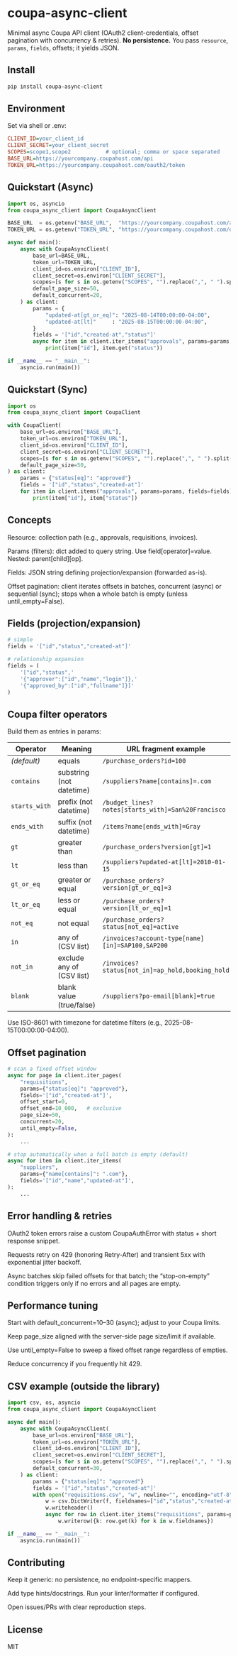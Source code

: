 # coupa-async-client

Minimal async Coupa API client (OAuth2 client-credentials, offset pagination with concurrency & retries).
**No persistence.** You pass `resource`, `params`, `fields`, offsets; it yields JSON.

## Install
```bash
pip install coupa-async-client
```
## Environment

Set via shell or .env:

```ini
CLIENT_ID=your_client_id
CLIENT_SECRET=your_client_secret
SCOPES=scope1,scope2           # optional; comma or space separated
BASE_URL=https://yourcompany.coupahost.com/api
TOKEN_URL=https://yourcompany.coupahost.com/oauth2/token
```
## Quickstart (Async)

```python
import os, asyncio
from coupa_async_client import CoupaAsyncClient

BASE_URL  = os.getenv("BASE_URL",  "https://yourcompany.coupahost.com/api")
TOKEN_URL = os.getenv("TOKEN_URL", "https://yourcompany.coupahost.com/oauth2/token")

async def main():
    async with CoupaAsyncClient(
        base_url=BASE_URL,
        token_url=TOKEN_URL,
        client_id=os.environ["CLIENT_ID"],
        client_secret=os.environ["CLIENT_SECRET"],
        scopes=[s for s in os.getenv("SCOPES", "").replace(",", " ").split() if s],
        default_page_size=50,
        default_concurrent=20,
    ) as client:
        params = {
            "updated-at[gt_or_eq]": "2025-08-14T00:00:00-04:00",
            "updated-at[lt]"     : "2025-08-15T00:00:00-04:00",
        }
        fields = '["id","created-at","status"]'
        async for item in client.iter_items("approvals", params=params, fields=fields):
            print(item["id"], item.get("status"))

if __name__ == "__main__":
    asyncio.run(main())
```

## Quickstart (Sync)
```python
import os
from coupa_async_client import CoupaClient

with CoupaClient(
    base_url=os.environ["BASE_URL"],
    token_url=os.environ["TOKEN_URL"],
    client_id=os.environ["CLIENT_ID"],
    client_secret=os.environ["CLIENT_SECRET"],
    scopes=[s for s in os.getenv("SCOPES", "").replace(",", " ").split() if s],
    default_page_size=50,
) as client:
    params = {"status[eq]": "approved"}
    fields = '["id","status","created-at"]'
    for item in client.items("approvals", params=params, fields=fields):
        print(item["id"], item["status"])
```

## Concepts

Resource: collection path (e.g., approvals, requisitions, invoices).

Params (filters): dict added to query string. Use field[operator]=value. Nested: parent[child][op].

Fields: JSON string defining projection/expansion (forwarded as-is).

Offset pagination: client iterates offsets in batches, concurrent (async) or sequential (sync); stops when a whole batch is empty (unless until_empty=False).

## Fields (projection/expansion)

```python
# simple
fields = '["id","status","created-at"]'

# relationship expansion
fields = (
    '["id","status",'
    '{"approver":["id","name","login"]},'
    '{"approved_by":["id","fullname"]}]'
)
```

## Coupa filter operators

Build them as entries in params:

| Operator      | Meaning                   | URL fragment example                               | `params` example                              |
| ------------- | ------------------------- | -------------------------------------------------- | --------------------------------------------- |
| *(default)*   | equals                    | `/purchase_orders?id=100`                          | `{"id": "100"}`                               |
| `contains`    | substring (not datetime)  | `/suppliers?name[contains]=.com`                   | `{"name[contains]": ".com"}`                  |
| `starts_with` | prefix (not datetime)     | `/budget_lines?notes[starts_with]=San%20Francisco` | `{"notes[starts_with]": "San Francisco"}`     |
| `ends_with`   | suffix (not datetime)     | `/items?name[ends_with]=Gray`                      | `{"name[ends_with]": "Gray"}`                 |
| `gt`          | greater than              | `/purchase_orders?version[gt]=1`                   | `{"version[gt]": "1"}`                        |
| `lt`          | less than                 | `/suppliers?updated-at[lt]=2010-01-15`             | `{"updated-at[lt]": "2010-01-15"}`            |
| `gt_or_eq`    | greater or equal          | `/purchase_orders?version[gt_or_eq]=3`             | `{"version[gt_or_eq]": "3"}`                  |
| `lt_or_eq`    | less or equal             | `/purchase_orders?version[lt_or_eq]=1`             | `{"version[lt_or_eq]": "1"}`                  |
| `not_eq`      | not equal                 | `/purchase_orders?status[not_eq]=active`           | `{"status[not_eq]": "active"}`                |
| `in`          | any of (CSV list)         | `/invoices?account-type[name][in]=SAP100,SAP200`   | `{"account-type[name][in]": "SAP100,SAP200"}` |
| `not_in`      | exclude any of (CSV list) | `/invoices?status[not_in]=ap_hold,booking_hold`    | `{"status[not_in]": "ap_hold,booking_hold"}`  |
| `blank`       | blank value (true/false)  | `/suppliers?po-email[blank]=true`                  | `{"po-email[blank]": "true"}`                 |

Use ISO-8601 with timezone for datetime filters (e.g., 2025-08-15T00:00:00-04:00).

## Offset pagination

```python
# scan a fixed offset window
async for page in client.iter_pages(
    "requisitions",
    params={"status[eq]": "approved"},
    fields='["id","created-at"]',
    offset_start=0,
    offset_end=10_000,   # exclusive
    page_size=50,
    concurrent=20,
    until_empty=False,
):
    ...

# stop automatically when a full batch is empty (default)
async for item in client.iter_items(
    "suppliers",
    params={"name[contains]": ".com"},
    fields='["id","name","updated-at"]',
):
    ...
```

## Error handling & retries

OAuth2 token errors raise a custom CoupaAuthError with status + short response snippet.

Requests retry on 429 (honoring Retry-After) and transient 5xx with exponential jitter backoff.

Async batches skip failed offsets for that batch; the “stop-on-empty” condition triggers only if no errors and all pages are empty.

## Performance tuning

Start with default_concurrent=10–30 (async); adjust to your Coupa limits.

Keep page_size aligned with the server-side page size/limit if available.

Use until_empty=False to sweep a fixed offset range regardless of empties.

Reduce concurrency if you frequently hit 429.

## CSV example (outside the library)

```python
import csv, os, asyncio
from coupa_async_client import CoupaAsyncClient

async def main():
    async with CoupaAsyncClient(
        base_url=os.environ["BASE_URL"],
        token_url=os.environ["TOKEN_URL"],
        client_id=os.environ["CLIENT_ID"],
        client_secret=os.environ["CLIENT_SECRET"],
        scopes=[s for s in os.getenv("SCOPES", "").replace(",", " ").split() if s],
        default_concurrent=30,
    ) as client:
        params = {"status[eq]": "approved"}
        fields = '["id","status","created-at"]'
        with open("requisitions.csv", "w", newline="", encoding="utf-8") as f:
            w = csv.DictWriter(f, fieldnames=["id","status","created-at"])
            w.writeheader()
            async for row in client.iter_items("requisitions", params=params, fields=fields):
                w.writerow({k: row.get(k) for k in w.fieldnames})

if __name__ == "__main__":
    asyncio.run(main())
```

## Contributing

Keep it generic: no persistence, no endpoint-specific mappers.

Add type hints/docstrings. Run your linter/formatter if configured.

Open issues/PRs with clear reproduction steps.

## License

MIT